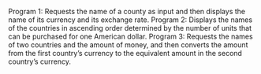 Program 1: Requests the name of a county as input and then displays the name of its currency and its exchange rate.
Program 2: Displays the names of the countries in ascending order determined by the number of units that can be purchased for one American dollar.
Program 3: Requests the names of two countries and the amount of money, and then converts the amount from the first country’s currency to the equivalent amount in the second country’s currency.
